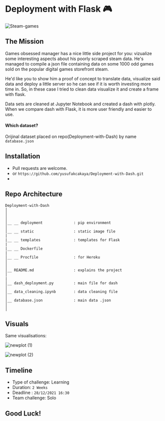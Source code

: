# Deployment with Flask 🎮

![Steam-games](https://user-images.githubusercontent.com/46165841/147483259-88fd2430-1809-4fa3-a0d8-6d6a9d2531bd.jpeg)

## The Mission

Games obsessed manager has a nice little side project for you: vizualize some interesting aspects about his poorly scraped steam data. He's managed to compile a json file containing data on some 1000 odd games sold on the popular digital games storefront steam.

He'd like you to show him a proof of concept to translate data, visualize said data and deploy a little server so he can see if it is worth investing more time in.
So, in these case I tried to clean data visualize it and create a frame with flask.

Data sets are cleaned at Jupyter Notebook and created a dash with plotly. When we compare dash with Flask, it is more user friendly and easier to use.


#### Which dataset?

Orijinal dataset placed on repo(Deployment-with-Dash) by name ``` database.json ``` 


## Installation

- Pull requests are welcome.
- or ```https://github.com/yusufakcakaya/Deployment-with-Dash.git```
- 

## Repo Architecture 

```
Deployment-with-Dash
│
│   
│  
│__ __ deployment              : pip environment
│
│__ __ static                  : static image file
|
|__ __ templates               : templates for Flask
|
|__ __ Dockerfile              
|
│__ __ Procfile                : for Heroku
│
│ 
│__ README.md                  : explains the project
│
|
│__ dash_deployment.py         : main file for dash
│  
│__ data_cleaning.ipynb        : data cleaning file
│
│__ database.json              : main data .json
│                
│

```


## Visuals

Same visualisations:

![newplot (1)](https://user-images.githubusercontent.com/46165841/147486469-4b8ce8a4-6011-4598-a5be-d1e2aebbf1bf.png)

![newplot (2)](https://user-images.githubusercontent.com/46165841/147486500-7b51b3ac-bece-4df4-9168-94e00f277ca2.png)
## Timeline

- Type of challenge: Learning
- Duration: `2 Weeks`
- Deadline : `28/12/2021 16:30`
- Team challenge: Solo

## Good Luck!
